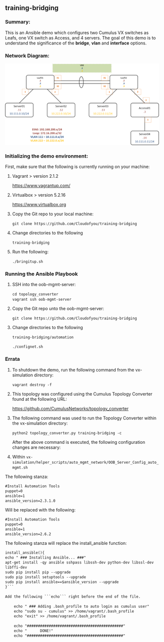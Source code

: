 ## training-bridging

### Summary:

This is an Ansible demo which configures two Cumulus VX switches as Leafs, one VX switch as Access, and 4 servers. The goal of this demo is to understand the significance of the <b>bridge</b>, <b>vlan</b> and <b>interface</b> options.

### Network Diagram:

![Network Diagram](https://github.com/cloudofyou/training-bridging/blob/master/documentation/training-bridging-overview.png)

### Initializing the demo environment:

First, make sure that the following is currently running on your machine:

1. Vagrant > version 2.1.2

    https://www.vagrantup.com/

2. Virtualbox > version 5.2.16

    https://www.virtualbox.org

3. Copy the Git repo to your local machine:

    ```git clone https://github.com/Cloudofyou/training-bridging```

4. Change directories to the following

    ```training-bridging```

6. Run the following:

    ```./bringitup.sh```

### Running the Ansible Playbook

1. SSH into the oob-mgmt-server:

    ```cd topology_converter```   
    ```vagrant ssh oob-mgmt-server```

2. Copy the Git repo unto the oob-mgmt-server:

    ```git clone https://github.com/Cloudofyou/training-bridging```

3. Change directories to the following

    ```training-bridging/automation```

    ```./confignet.sh```



### Errata

1. To shutdown the demo, run the following command from the vx-simulation directory:

    ```vagrant destroy -f```

2. This topology was configured using the Cumulus Topology Converter found at the following URL:

    https://github.com/CumulusNetworks/topology_converter

3. The following command was used to run the Topology Converter within the vx-simulation directory:

    ```python2 topology_converter.py training-bridging -c```

    After the above command is executed, the following configuration changes are necessary:

4. Within ```vx-simulation/helper_scripts/auto_mgmt_network/OOB_Server_Config_auto_mgmt.sh```

The following stanza:

    #Install Automation Tools
    puppet=0
    ansible=1
    ansible_version=2.3.1.0

Will be replaced with the following:

    #Install Automation Tools
    puppet=0
    ansible=1
    ansible_version=2.6.2

The following stanza will replace the install_ansible function:

```
install_ansible(){
echo " ### Installing Ansible... ###"
apt-get install -qy ansible sshpass libssh-dev python-dev libssl-dev libffi-dev
sudo pip install pip --upgrade
sudo pip install setuptools --upgrade
sudo pip install ansible==$ansible_version --upgrade
}```

Add the following ```echo``` right before the end of the file.

    echo " ### Adding .bash_profile to auto login as cumulus user"
    echo "sudo su - cumulus" >> /home/vagrant/.bash_profile
    echo "exit" >> /home/vagrant/.bash_profile

    echo "############################################"
    echo "      DONE!"
    echo "############################################"

